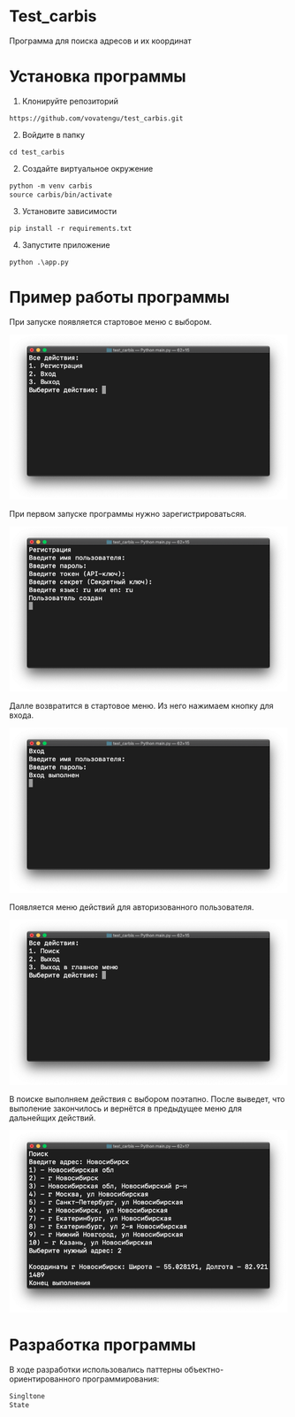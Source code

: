# Test_carbis
Программа для поиска адресов и их координат

# Установка программы

1. Клонируйте репозиторий
```
https://github.com/vovatengu/test_carbis.git
```
2. Войдите в папку
```
cd test_carbis
```
2. Создайте виртуальное окружение
```
python -m venv carbis
source carbis/bin/activate 
```
3. Установите зависимости
```
pip install -r requirements.txt
```

4. Запустите приложениe
```
python .\app.py
```

# Пример работы программы
При запуске появляется стартовое меню с выбором.

![screenshot](pic/1.png)

При первом запуске программы нужно зарегистрироватьсяя.

![screenshot](pic/2.png)

Далле возвратится в стартовое меню. Из него нажимаем кнопку для входа.

![screenshot](pic/3.png)

Появляется меню действий для авторизованного пользователя.

![screenshot](pic/4.png)

В поиске выполняем действия с выбором поэтапно. 
После выведет, что выполение закончилось и вернётся в предыдущее меню для дальнейщих действий.

![screenshot](pic/5.png)

# Разработка программы 

В ходе разработки использовались паттерны объектно-ориентированного программирования: 
```
Singltone
State
```
